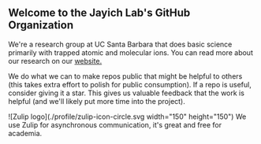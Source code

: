 ## Welcome to the Jayich Lab's GitHub Organization

We're a research group at UC Santa Barbara that does basic science primarily with trapped atomic and molecular ions.  You can read more about our research on our [website.](https://jayich.io/)

We do what we can to make repos public that might be helpful to others (this takes extra effort to polish for public consumption).  If a repo is useful, consider giving it a star. 
This gives us valuable feedback that the work is helpful (and we'll likely put more time into the project).

![Zulip logo](./profile/zulip-icon-circle.svg width="150" height="150") We use Zulip for asynchronous communication, it's great and free for academia.

<imag src="./profile/zulip-icon-circle.svg" width="150" height="150">
